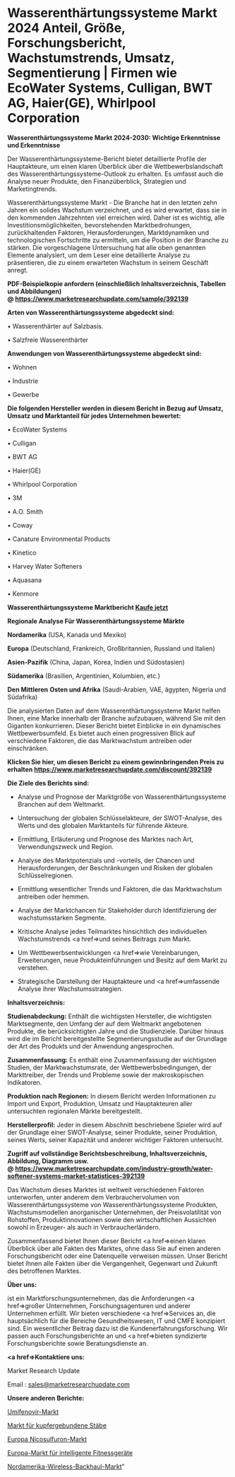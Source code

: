 # Wasserenthärtungssysteme Markt 2024 Anteil, Größe, Forschungsbericht, Wachstumstrends, Umsatz, Segmentierung | Firmen wie EcoWater Systems, Culligan, BWT AG, Haier(GE), Whirlpool Corporation

<strong>Wasserenthärtungssysteme Markt 2024-2030: Wichtige Erkenntnisse und Erkenntnisse</strong>

Der Wasserenthärtungssysteme-Bericht bietet detaillierte Profile der Hauptakteure, um einen klaren Überblick über die Wettbewerbslandschaft des Wasserenthärtungssysteme-Outlook zu erhalten. Es umfasst auch die Analyse neuer Produkte, den Finanzüberblick, Strategien und Marketingtrends.

Wasserenthärtungssysteme Markt - Die Branche hat in den letzten zehn Jahren ein solides Wachstum verzeichnet, und es wird erwartet, dass sie in den kommenden Jahrzehnten viel erreichen wird. Daher ist es wichtig, alle Investitionsmöglichkeiten, bevorstehenden Marktbedrohungen, zurückhaltenden Faktoren, Herausforderungen, Marktdynamiken und technologischen Fortschritte zu ermitteln, um die Position in der Branche zu stärken. Die vorgeschlagene Untersuchung hat alle oben genannten Elemente analysiert, um dem Leser eine detaillierte Analyse zu präsentieren, die zu einem erwarteten Wachstum in seinem Geschäft anregt.

<strong><b>PDF-Beispielkopie anfordern (einschließlich Inhaltsverzeichnis, Tabellen und Abbildungen) @ </b></strong><strong><a href=https://www.marketresearchupdate.com/sample/392139><strong>https://www.marketresearchupdate.com/sample/392139</u></a></strong></strong>

<strong>Arten von Wasserenthärtungssysteme abgedeckt sind:</strong>

• Wasserenthärter auf Salzbasis.

• Salzfreie Wasserenthärter

<strong>Anwendungen von Wasserenthärtungssysteme abgedeckt sind:</strong>

• Wohnen

• Industrie

• Gewerbe

<strong>Die folgenden Hersteller werden in diesem Bericht in Bezug auf Umsatz, Umsatz und Marktanteil für jedes Unternehmen bewertet:</strong>

• EcoWater Systems

• Culligan

• BWT AG

• Haier(GE)

• Whirlpool Corporation

• 3M

• A.O. Smith

• Coway

• Canature Environmental Products

• Kinetico

• Harvey Water Softeners

• Aquasana

• Kenmore

<strong>Wasserenthärtungssysteme Marktbericht <a href=https://www.marketresearchupdate.com/buynow/392139>Kaufe jetzt</a></strong>

<strong>Regionale Analyse Für Wasserenthärtungssysteme Märkte</strong>

<strong>Nordamerika</strong> (USA, Kanada und Mexiko)

<strong>Europa</strong> (Deutschland, Frankreich, Großbritannien, Russland und Italien)

<strong>Asien-Pazifik</strong> (China, Japan, Korea, Indien und Südostasien)

<strong>Südamerika</strong> (Brasilien, Argentinien, Kolumbien, etc.)

<strong>Den Mittleren</strong> <strong>Osten und Afrika</strong> (Saudi-Arabien, VAE, ägypten, Nigeria und Südafrika)

Die analysierten Daten auf dem Wasserenthärtungssysteme Markt helfen Ihnen, eine Marke innerhalb der Branche aufzubauen, während Sie mit den Giganten konkurrieren. Dieser Bericht bietet Einblicke in ein dynamisches Wettbewerbsumfeld. Es bietet auch einen progressiven Blick auf verschiedene Faktoren, die das Marktwachstum antreiben oder einschränken.

<strong>Klicken Sie hier, um diesen Bericht zu einem gewinnbringenden Preis zu erhalten
</strong><strong><a href=https://www.marketresearchupdate.com/discount/392139>https://www.marketresearchupdate.com/discount/392139</b></u></strong></a>

<strong>Die Ziele des Berichts sind:</strong>

- Analyse und Prognose der Marktgröße von Wasserenthärtungssysteme Branchen auf dem Weltmarkt.

- Untersuchung der globalen Schlüsselakteure, der SWOT-Analyse, des Werts und des globalen Marktanteils für führende Akteure.

- Ermittlung, Erläuterung und Prognose des Marktes nach Art, Verwendungszweck und Region.

- Analyse des Marktpotenzials und -vorteils, der Chancen und Herausforderungen, der Beschränkungen und Risiken der globalen Schlüsselregionen.

- Ermittlung wesentlicher Trends und Faktoren, die das Marktwachstum antreiben oder hemmen.

- Analyse der Marktchancen für Stakeholder durch Identifizierung der wachstumsstarken Segmente.

- Kritische Analyse jedes Teilmarktes hinsichtlich des individuellen Wachstumstrends <a href=>und</a> seines Beitrags zum Markt.

- Um Wettbewerbsentwicklungen <a href=>wie</a> Vereinbarungen, Erweiterungen, neue Produkteinführungen und Besitz auf dem Markt zu verstehen.

- Strategische Darstellung der Hauptakteure und <a href=>umfas</a>sende Analyse ihrer Wachstumsstrategien.

<strong>Inhaltsverzeichnis:</strong>

<strong>Studienabdeckung:</strong> Enthält die wichtigsten Hersteller, die wichtigsten Marktsegmente, den Umfang der auf dem Weltmarkt angebotenen Produkte, die berücksichtigten Jahre und die Studienziele. Darüber hinaus wird die im Bericht bereitgestellte Segmentierungsstudie auf der Grundlage der Art des Produkts und der Anwendung angesprochen.

<strong>Zusammenfassung:</strong> Es enthält eine Zusammenfassung der wichtigsten Studien, der Marktwachstumsrate, der Wettbewerbsbedingungen, der Markttreiber, der Trends und Probleme sowie der makroskopischen Indikatoren.

<strong>Produktion nach Regionen:</strong> In diesem Bericht werden Informationen zu Import und Export, Produktion, Umsatz und Hauptakteuren aller untersuchten regionalen Märkte bereitgestellt.

<strong>Herstellerprofil:</strong> Jeder in diesem Abschnitt beschriebene Spieler wird auf der Grundlage einer SWOT-Analyse, seiner Produkte, seiner Produktion, seines Werts, seiner Kapazität und anderer wichtiger Faktoren untersucht.

<strong><b>Zugriff auf vollständige Berichtsbeschreibung, Inhaltsverzeichnis, Abbildung, Diagramm usw. @ </b></strong><strong><a href=https://www.marketresearchupdate.com/industry-growth/water-softener-systems-market-statistices-392139>https://www.marketresearchupdate.com/industry-growth/water-softener-systems-market-statistices-392139</a></strong>

Das Wachstum dieses Marktes ist weltweit verschiedenen Faktoren unterworfen, unter anderem dem Verbrauchervolumen von Wasserenthärtungssysteme von Wasserenthärtungssysteme Produkten, Wachstumsmodellen anorganischer Unternehmen, der Preisvolatilität von Rohstoffen, Produktinnovationen sowie den wirtschaftlichen Aussichten sowohl in Erzeuger- als auch in Verbraucherländern.

Zusammenfassend bietet Ihnen dieser Bericht <a href=>einen</a> klaren Überblick über alle Fakten des Marktes, ohne dass Sie auf einen anderen Forschungsbericht oder eine Datenquelle verweisen müssen. Unser Bericht bietet Ihnen alle Fakten über die Vergangenheit, Gegenwart und Zukunft des betroffenen Marktes.

<strong>Über uns:</strong>

 ist ein Marktforschungsunternehmen, das die Anforderungen <a href=>großer</a> Unternehmen, Forschungsagenturen und anderer Unternehmen erfüllt. Wir bieten verschiedene <a href=>Services</a> an, die hauptsächlich für die Bereiche Gesundheitswesen, IT und CMFE konzipiert sind. Ein wesentlicher Beitrag dazu ist die Kundenerfahrungsforschung. Wir passen auch Forschungsberichte an und <a href=>bieten</a> syndizierte Forschungsberichte sowie Beratungsdienste an.

<strong><a href=>Kontaktiere uns:</a></strong>

Market Research Update

Email : sales@marketresearchupdate.com

<strong>Unsere anderen Berichte:</strong>

<a href=https://www.linkedin.com/pulse/umifenovir-market-size-analysis-leading-manufacturers>Umifenovir-Markt</a>

<a href=https://www.linkedin.com/pulse/copper-bonded-rods-market-size-trends-consumption>Markt für kupfergebundene Stäbe</a>

<a href=https://www.linkedin.com/pulse/europe-nicosulfuron-market-size-industry-growth>Europa Nicosulfuron-Markt</a>

<a href=https://www.linkedin.com/pulse/europe-intelligent-fitness-appliance-market-trends-2023>Europa-Markt für intelligente Fitnessgeräte</a>

<a href=https://www.linkedin.com/pulse/north-america-wireless-backhaul-market-continues-h0a7f/>Nordamerika-Wireless-Backhaul-Markt</a>"
